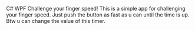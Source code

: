 C# WPF Challenge your finger speed!
This is a simple app for challenging your finger speed.
Just push the button as fast as u can until the time is up.
Btw u can change the value of this timer.
